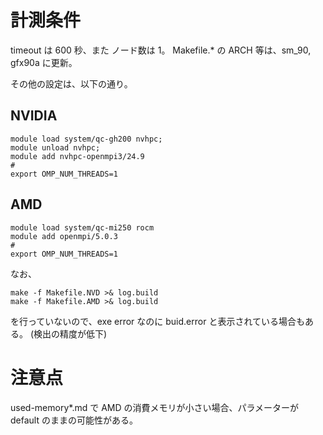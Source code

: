 # 計測条件

timeout は 600 秒、また ノード数は 1。
Makefile.* の ARCH 等は、sm_90, gfx90a に更新。

その他の設定は、以下の通り。

## NVIDIA

```
module load system/qc-gh200 nvhpc;
module unload nvhpc;
module add nvhpc-openmpi3/24.9
#
export OMP_NUM_THREADS=1
```

## AMD

```
module load system/qc-mi250 rocm
module add openmpi/5.0.3
#
export OMP_NUM_THREADS=1
```

なお、
```
make -f Makefile.NVD >& log.build
make -f Makefile.AMD >& log.build
```
を行っていないので、exe error なのに buid.error と表示されている場合もある。
(検出の精度が低下)

# 注意点

 used-memory*.md で AMD の消費メモリが小さい場合、パラメーターが default のままの可能性がある。
